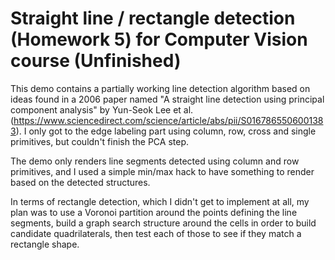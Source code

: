 # Straight line / rectangle detection (Homework 5) for Computer Vision course (Unfinished)
This demo contains a partially working line detection algorithm based on ideas found in a 2006 paper named "A straight line detection using principal component analysis" by Yun-Seok Lee et al. (https://www.sciencedirect.com/science/article/abs/pii/S0167865506001383). I only got to the edge labeling part using column, row, cross and single primitives, but couldn't finish the PCA step.

The demo only renders line segments detected using column and row primitives, and I used a simple min/max hack to have something to render based on the detected structures.

In terms of rectangle detection, which I didn't get to implement at all, my plan was to use a Voronoi partition around the points defining the line segments, build a graph search structure around the cells in order to build candidate quadrilaterals, then test each of those to see if they match a rectangle shape.